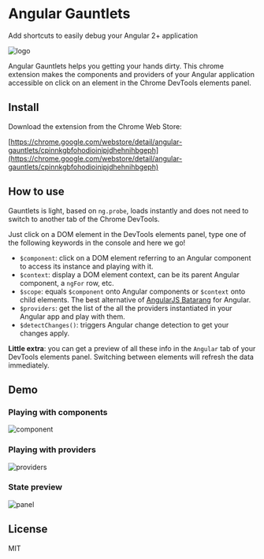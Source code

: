 # Angular Gauntlets
Add shortcuts to easily debug your Angular 2+ application

![logo](https://user-images.githubusercontent.com/1006426/36344659-faf8a79e-141d-11e8-8ae1-a4a51e26af80.png)

Angular Gauntlets helps you getting your hands dirty. 
This chrome extension makes the components and providers of your Angular application accessible on click on an element in the Chrome DevTools elements panel.

## Install
Download the extension from the Chrome Web Store:

[https://chrome.google.com/webstore/detail/angular-gauntlets/cpinnkgbfohodioinipjdhehnihbgeph](https://chrome.google.com/webstore/detail/angular-gauntlets/cpinnkgbfohodioinipjdhehnihbgeph)

## How to use
Gauntlets is light, based on `ng.probe`, loads instantly and does not need to switch to another tab of the Chrome DevTools. 

Just click on a DOM element in the DevTools elements panel, type one of the following keywords in the console and here we go!
- `$component`: click on a DOM element referring to an Angular component to access its instance and playing with it.
- `$context`: display a DOM element context, can be its parent Angular component, a `ngFor` row, etc.
- `$scope`: equals `$component` onto Angular components or `$context` onto child elements. The best alternative of [AngularJS Batarang](https://github.com/angular/batarang) for Angular.
- `$providers`: get the list of the all the providers instantiated in your Angular app and play with them.
- `$detectChanges()`: triggers Angular change detection to get your changes apply.

**Little extra**: you can get a preview of all these info in the `Angular` tab of your DevTools elements panel. Switching between elements will refresh the data immediately.

## Demo
### Playing with components 
![component](https://user-images.githubusercontent.com/1006426/36344628-b894ca72-141d-11e8-8fb8-92f196160ec2.gif)

### Playing with providers
![providers](https://user-images.githubusercontent.com/1006426/36344666-206bf1ac-141e-11e8-8a66-7d93dec41067.gif)

### State preview
![panel](https://user-images.githubusercontent.com/1006426/36344674-4ef7daa4-141e-11e8-88de-9c1edfa9abd7.png)

## License 
MIT
